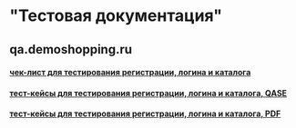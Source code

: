 # "Тестовая документация"
## qa.demoshopping.ru
#### [чек-лист для тестирования регистрации, логина и каталога](https://docs.google.com/spreadsheets/d/1zwhsdN667Qrc3eg_2llk7Wu7GYBM7IAjVa9FMN-EVSE/edit?usp=sharing)
#### [тест-кейсы для тестирования регистрации, логина и каталога, QASE](https://app.qase.io/project/G9?suite=28)
#### [тест-кейсы для тестирования регистрации, логина и каталога, PDF](https://github.com/StanTokarev/docs/blob/main/Stan%20Tokarev%20-%20Test%20Cases%20for%20registration%2C%20logIn%2C%20product%20catalog.pdf) 
